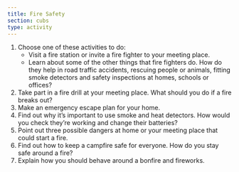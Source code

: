 ```yaml
---
title: Fire Safety
section: cubs
type: activity
---
```


1. Choose one of these activities to do:
	* Visit a fire station or invite a fire fighter to your meeting place.
	* Learn about some of the other things that fire fighters do. How do they help in road traffic accidents, rescuing people or animals, fitting smoke detectors and safety inspections at homes, schools or offices?
1. Take part in a fire drill at your meeting place. What should you do if a fire breaks out?
1. Make an emergency escape plan for your home.
1. Find out why it’s important to use smoke and heat detectors. How would you check they’re working and change their batteries?
1. Point out three possible dangers at home or your meeting place that could start a fire.
1. Find out how to keep a campfire safe for everyone. How do you stay safe around a fire?
1. Explain how you should behave around a bonfire and fireworks.

